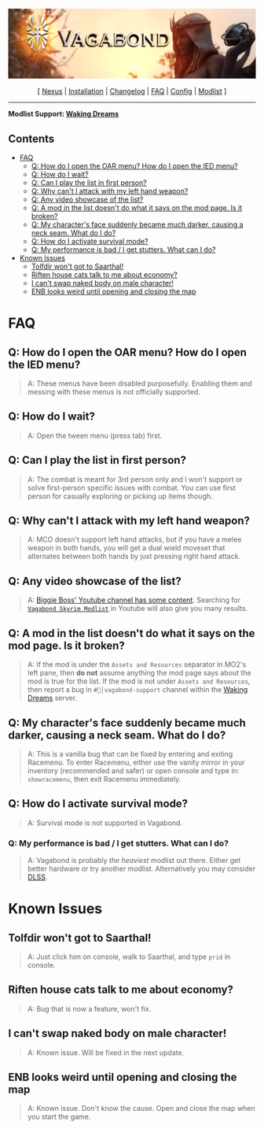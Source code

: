 ![](https://raw.githubusercontent.com/Oghma-Infinium/Vagabond/main/images/Vagabond%20Nexus%20Header%202.png)

<p align="center">
  [ <a href="https://www.nexusmods.com/skyrimspecialedition/mods/95364">Nexus</a> |
  <a href="https://github.com/Oghma-Infinium/Vagabond/blob/main/README.md">Installation</a> |
  <a href="https://github.com/Oghma-Infinium/Vagabond/blob/main/CHANGELOG.md">Changelog</a> |
  <a href="https://github.com/Oghma-Infinium/Vagabond/blob/main/Documentation/FAQ.md">FAQ</a> |
  <a href="https://github.com/Oghma-Infinium/Vagabond/blob/main/Documentation/CONFIG.md">Config</a> |
  <a href="https://loadorderlibrary.com/lists/vagabond">Modlist</a> ]
</p>

---

**Modlist Support: [Waking Dreams](https://discord.gg/wakingdreams)**

## Contents

- [FAQ](#faq)
  - [Q: How do I open the OAR menu? How do I open the IED menu?](#q-how-do-i-open-the-oar-menu-how-do-i-open-the-ied-menu)
  - [Q: How do I wait?](#q-how-do-i-wait)
  - [Q: Can I play the list in first person?](#q-can-i-play-the-list-in-first-person)
  - [Q: Why can't I attack with my left hand weapon?](#q-why-cant-i-attack-with-my-left-hand-weapon)
  - [Q: Any video showcase of the list?](#q-any-video-showcase-of-the-list)
  - [Q: A mod in the list doesn't do what it says on the mod page. Is it broken?](#q-a-mod-in-the-list-doesnt-do-what-it-says-on-the-mod-page-is-it-broken)
  - [Q: My character's face suddenly became much darker, causing a neck seam. What do I do?](#q-my-characters-face-suddenly-became-much-darker-causing-a-neck-seam-what-do-i-do)
  - [Q: How do I activate survival mode?](#q-how-do-i-activate-survival-mode)
  - [Q: My performance is bad / I get stutters. What can I do?](#q-my-performance-is-bad-i-get-stutters-what-can-i-do)
- [Known Issues](#known-issues)
  - [Tolfdir won't got to Saarthal!](#tolfdir-wont-got-to-saarthal)
  - [Riften house cats talk to me about economy?](#riften-house-cats-talk-to-me-about-economy)
  - [I can't swap naked body on male character!](#i-cant-swap-naked-body-on-male-character)
  - [ENB looks weird until opening and closing the map](#enb-looks-weird-until-opening-and-closing-the-map)

# FAQ

## Q: How do I open the OAR menu? How do I open the IED menu?
>
> A: These menus have been disabled purposefully. Enabling them and messing with these menus is not officially supported.

## Q: How do I wait?

> A: Open the tween menu (press tab) first.

## Q: Can I play the list in first person?

> A: The combat is meant for 3rd person only and I won't support or solve first-person specific issues with combat. You can use first person for casually exploring or picking up items though.

## Q: Why can't I attack with my left hand weapon?

> A: MCO doesn't support left hand attacks, but if you have a melee weapon in both hands, you will get a dual wield moveset that alternates between both hands by just pressing right hand attack.

## Q: Any video showcase of the list?

> A: [Biggie Boss' Youtube channel has some content](https://www.youtube.com/@biggie_boss/streams). Searching for [`Vagabond Skyrim Modlist`](https://www.youtube.com/results?search_query=vagabond+skyrim+modlist) in Youtube will also give you many results.

## Q: A mod in the list doesn't do what it says on the mod page. Is it broken?

> A: If the mod is under the `Assets and Resources` separator in MO2's left pane, then **do not** assume anything the mod page says about the mod is true for the list. If the mod is not under `Assets and Resources`, then report a bug in `#🧠│vagabond-support` channel within the [Waking Dreams](https://discord.gg/wakingdreams) server.

## Q: My character's face suddenly became much darker, causing a neck seam. What do I do?

> A: This is a vanilla bug that can be fixed by entering and exiting Racemenu. To enter Racemenu, either use the vanity mirror in your inventory (recommended and safer) or open console and type in: `showracemenu`, then exit Racemenu immediately.

## Q: How do I activate survival mode?

> A: Survival mode is not supported in Vagabond.

### Q: My performance is bad / I get stutters. What can I do?

> A: Vagabond is probably *the heaviest* modlist out there. Either get better hardware or try another modlist. Alternatively you may consider [DLSS](https://github.com/Oghma-Infinium/Vagabond/blob/main/Documentation/CONFIG.md#patreon-dlss-for-enb).

# Known Issues

## Tolfdir won't got to Saarthal!

> A: Just click him on console, walk to Saarthal, and type `prid` in console.

## Riften house cats talk to me about economy?

> A: Bug that is now a feature, won't fix.

## I can't swap naked body on male character!

> A: Known issue. Will be fixed in the next update.

## ENB looks weird until opening and closing the map

> A: Known issue. Don't know the cause. Open and close the map when you start the game.
